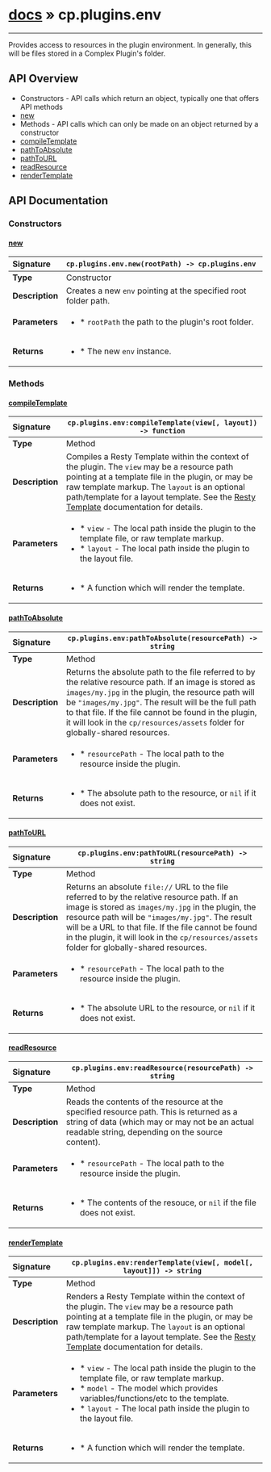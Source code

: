 # [docs](index.md) » cp.plugins.env
---

Provides access to resources in the plugin environment. In generally, this will be files stored in a Complex Plugin's folder.

## API Overview
* Constructors - API calls which return an object, typically one that offers API methods
 * [new](#new)
* Methods - API calls which can only be made on an object returned by a constructor
 * [compileTemplate](#compiletemplate)
 * [pathToAbsolute](#pathtoabsolute)
 * [pathToURL](#pathtourl)
 * [readResource](#readresource)
 * [renderTemplate](#rendertemplate)

## API Documentation

### Constructors

#### [new](#new)
| <span style="float: left;">**Signature**</span> | <span style="float: left;">`cp.plugins.env.new(rootPath) -> cp.plugins.env` </span>                                                          |
| -----------------------------------------------------|---------------------------------------------------------------------------------------------------------|
| **Type**                                             | Constructor                                                                                         |
| **Description**                                      | Creates a new `env` pointing at the specified root folder path.                                                                                         |
| **Parameters**                                       | <ul markdown="1"><li markdown="1">* `rootPath` the path to the plugin's root folder.</li></ul> |
| **Returns**                                          | <ul markdown="1"><li markdown="1">* The new `env` instance.</li></ul>          |

### Methods

#### [compileTemplate](#compiletemplate)
| <span style="float: left;">**Signature**</span> | <span style="float: left;">`cp.plugins.env:compileTemplate(view[, layout]) -> function` </span>                                                          |
| -----------------------------------------------------|---------------------------------------------------------------------------------------------------------|
| **Type**                                             | Method                                                                                         |
| **Description**                                      | Compiles a Resty Template within the context of the plugin. The `view` may be a resource path pointing at a template file in the plugin, or may be raw template markup. The `layout` is an optional path/template for a layout template. See the [Resty Template](https://github.com/bungle/lua-resty-template) documentation for details.                                                                                         |
| **Parameters**                                       | <ul markdown="1"><li markdown="1">* `view`	- The local path inside the plugin to the template file, or raw template markup.</li><li markdown="1">* `layout`	- The local path inside the plugin to the layout file.</li></ul> |
| **Returns**                                          | <ul markdown="1"><li markdown="1">* A function which will render the template.</li></ul>          |

#### [pathToAbsolute](#pathtoabsolute)
| <span style="float: left;">**Signature**</span> | <span style="float: left;">`cp.plugins.env:pathToAbsolute(resourcePath) -> string` </span>                                                          |
| -----------------------------------------------------|---------------------------------------------------------------------------------------------------------|
| **Type**                                             | Method                                                                                         |
| **Description**                                      | Returns the absolute path to the file referred to by the relative resource path. If an image is stored as `images/my.jpg` in the plugin, the resource path will be `"images/my.jpg"`. The result will be the full path to that file. If the file cannot be found in the plugin, it will look in the `cp/resources/assets` folder for globally-shared resources.                                                                                         |
| **Parameters**                                       | <ul markdown="1"><li markdown="1">* `resourcePath`	- The local path to the resource inside the plugin.</li></ul> |
| **Returns**                                          | <ul markdown="1"><li markdown="1">* The absolute path to the resource, or `nil` if it does not exist.</li></ul>          |

#### [pathToURL](#pathtourl)
| <span style="float: left;">**Signature**</span> | <span style="float: left;">`cp.plugins.env:pathToURL(resourcePath) -> string` </span>                                                          |
| -----------------------------------------------------|---------------------------------------------------------------------------------------------------------|
| **Type**                                             | Method                                                                                         |
| **Description**                                      | Returns an absolute `file://` URL to the file referred to by the relative resource path. If an image is stored as `images/my.jpg` in the plugin, the resource path will be `"images/my.jpg"`. The result will be a URL to that file. If the file cannot be found in the plugin, it will look in the `cp/resources/assets` folder for globally-shared resources.                                                                                         |
| **Parameters**                                       | <ul markdown="1"><li markdown="1">* `resourcePath`	- The local path to the resource inside the plugin.</li></ul> |
| **Returns**                                          | <ul markdown="1"><li markdown="1">* The absolute URL to the resource, or `nil` if it does not exist.</li></ul>          |

#### [readResource](#readresource)
| <span style="float: left;">**Signature**</span> | <span style="float: left;">`cp.plugins.env:readResource(resourcePath) -> string` </span>                                                          |
| -----------------------------------------------------|---------------------------------------------------------------------------------------------------------|
| **Type**                                             | Method                                                                                         |
| **Description**                                      | Reads the contents of the resource at the specified resource path. This is returned as a string of data (which may or may not be an actual readable string, depending on the source content).                                                                                         |
| **Parameters**                                       | <ul markdown="1"><li markdown="1">* `resourcePath`	- The local path to the resource inside the plugin.</li></ul> |
| **Returns**                                          | <ul markdown="1"><li markdown="1">* The contents of the resouce, or `nil` if the file does not exist.</li></ul>          |

#### [renderTemplate](#rendertemplate)
| <span style="float: left;">**Signature**</span> | <span style="float: left;">`cp.plugins.env:renderTemplate(view[, model[, layout]]) -> string` </span>                                                          |
| -----------------------------------------------------|---------------------------------------------------------------------------------------------------------|
| **Type**                                             | Method                                                                                         |
| **Description**                                      | Renders a Resty Template within the context of the plugin. The `view` may be a resource path pointing at a template file in the plugin, or may be raw template markup. The `layout` is an optional path/template for a layout template. See the [Resty Template](https://github.com/bungle/lua-resty-template) documentation for details.                                                                                         |
| **Parameters**                                       | <ul markdown="1"><li markdown="1">* `view`	- The local path inside the plugin to the template file, or raw template markup.</li><li markdown="1">* `model`	- The model which provides variables/functions/etc to the template.</li><li markdown="1">* `layout`	- The local path inside the plugin to the layout file.</li></ul> |
| **Returns**                                          | <ul markdown="1"><li markdown="1">* A function which will render the template.</li></ul>          |

